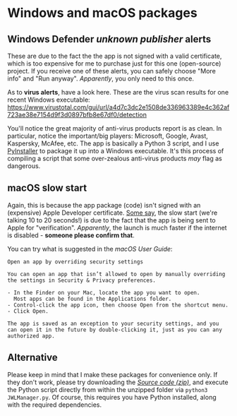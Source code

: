 # Windows and macOS packages

## **Windows Defender** *unknown publisher* alerts

These are due to the fact the the app is not signed with a valid certificate, which is too expensive for me to purchase just for this one (open-source) project. If you receive one of these alerts, you can safely choose "More info" and "Run anyway". *Apparently*, you only need to this once.

As to **virus alerts**, have a look here. These are the virus scan results for one recent Windows executable: https://www.virustotal.com/gui/url/a4d7c3dc2e1508de336963389e4c362af723ae38e7154d9f3d0897bfb8e67df0/detection

You'll notice the great majority of anti-virus products report is as clean. In particular, notice the important/big players: Microsoft, Google, Avast, Kaspersky, McAfee, etc. The app is basically a Python 3 script, and I use [PyInstaller](https://pyinstaller.org/en/stable/) to package it up into a Windows executable. It's this process of compiling a script that some over-zealous anti-virus products *may* flag as dangerous.

## **macOS** slow start

Again, this is because the app package (code) isn't signed with an (expensive) Apple Developer certificate. [Some say](https://forums.macrumors.com/threads/big-sur-apps-slow-to-launch.2279325/post-29855622), the slow start (we're talking 10 to 20 seconds!) is due to the fact that the app is being sent to Apple for "verification". *Apparently*, the launch is much faster if the internet is disabled - **someone please confirm that**.

You can try what is suggested in the *macOS User Guide*:
```
Open an app by overriding security settings

You can open an app that isn’t allowed to open by manually overriding the settings in Security & Privacy preferences.

- In the Finder on your Mac, locate the app you want to open.
  Most apps can be found in the Applications folder.
- Control-click the app icon, then choose Open from the shortcut menu.
- Click Open.

The app is saved as an exception to your security settings, and you can open it in the future by double-clicking it, just as you can any authorized app.
```

## Alternative

Please keep in mind that I make these packages for convenience only. If they don't work, please try downloading the [*Source code (zip)*](https://github.com/erykjj/jwlmanager/releases/latest), and execute the Python script directly from within the unzipped folder via `python3 JWLManager.py`. Of course, this requires you have Python installed, along with the required dependencies.